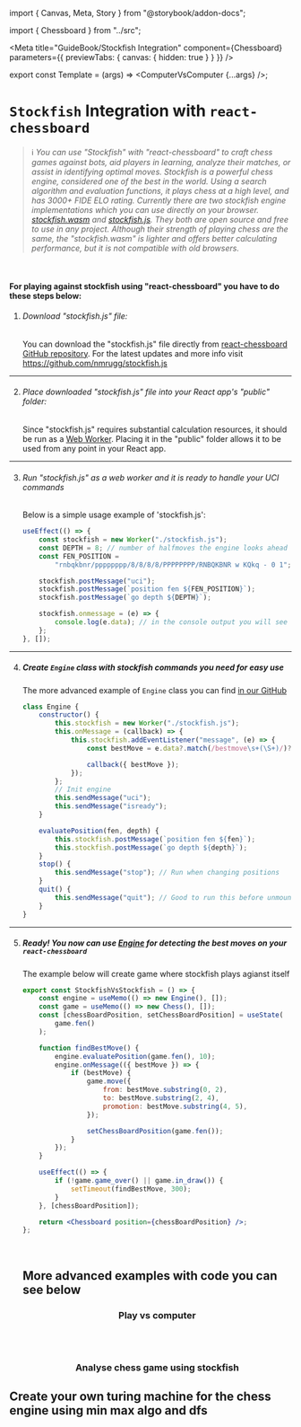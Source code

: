 import { Canvas, Meta, Story } from "@storybook/addon-docs";

import { Chessboard } from "../src";

<Meta
  title="GuideBook/Stockfish Integration"
  component={Chessboard}
  parameters={{ previewTabs: { canvas: { hidden: true } } }}
/>

export const Template = (args) => <ComputerVsComputer {...args} />;

# `Stockfish` Integration with `react-chessboard`

> ℹ️ _You can use "Stockfish" with "react-chessboard" to craft chess games against bots, aid players in learning, analyze their matches, or assist in identifying optimal moves.
> Stockfish is a powerful chess engine, considered one of the best in the world. Using a search algorithm and evaluation functions, it plays chess at a high level, and has 3000+ FIDE ELO rating.
> Currently there are two stockfish engine implementations which you can use directly on your browser. [stockfish.wasm](https://github.com/lichess-org/stockfish.wasm) and [stockfish.js](http://github.com/nmrugg/stockfish.js).
> They both are open source and free to use in any project. Although their strength of playing chess are the same, the "stockfish.wasm" is lighter and offers better calculating performance, but it is not compatible with old browsers._

<br />

#### For playing against stockfish using "react-chessboard" you have to do these steps below:

1. ###### Download "stockfish.js" file:

    You can download the "stockfish.js" file directly from [react-chessboard GitHub repository](https://github.com/Clariity/react-chessboard/blob/main/stories/stockfish/stockfish.js). For the latest updates and more info visit https://github.com/nmrugg/stockfish.js

---

2. ###### Place downloaded "stockfish.js" file into your React app's "public" folder:

    Since "stockfish.js" requires substantial calculation resources, it should be run as a [Web Worker](https://developer.mozilla.org/en-US/docs/Web/API/Web_Workers_API/Using_web_workers). Placing it in the "public" folder allows it to be used from any point in your React app.

---

3. ###### Run "stockfish.js" as a web worker and it is ready to handle your UCI commands

    Below is a simple usage example of 'stockfish.js':

    ```js
    useEffect(() => {
        const stockfish = new Worker("./stockfish.js");
        const DEPTH = 8; // number of halfmoves the engine looks ahead
        const FEN_POSITION =
            "rnbqkbnr/pppppppp/8/8/8/8/PPPPPPPP/RNBQKBNR w KQkq - 0 1";

        stockfish.postMessage("uci");
        stockfish.postMessage(`position fen ${FEN_POSITION}`);
        stockfish.postMessage(`go depth ${DEPTH}`);

        stockfish.onmessage = (e) => {
            console.log(e.data); // in the console output you will see `bestmove e2e4` message
        };
    }, []);
    ```

---

4. ##### Create `Engine` class with stockfish commands you need for easy use

    The more advanced example of `Engine` class you can find [in our GitHub](https://github.com/Clariity/react-chessboard/blob/main/stories/stockfish/engine.ts)

    ```js
    class Engine {
        constructor() {
            this.stockfish = new Worker("./stockfish.js");
            this.onMessage = (callback) => {
                this.stockfish.addEventListener("message", (e) => {
                    const bestMove = e.data?.match(/bestmove\s+(\S+)/)?.[1];

                    callback({ bestMove });
                });
            };
            // Init engine
            this.sendMessage("uci");
            this.sendMessage("isready");
        }

        evaluatePosition(fen, depth) {
            this.stockfish.postMessage(`position fen ${fen}`);
            this.stockfish.postMessage(`go depth ${depth}`);
        }
        stop() {
            this.sendMessage("stop"); // Run when changing positions
        }
        quit() {
            this.sendMessage("quit"); // Good to run this before unmounting.
        }
    }
    ```

---

5.  ##### Ready! You now can use [Engine](https://github.com/Clariity/react-chessboard/blob/main/stories/stockfish/engine.ts) for detecting the best moves on your `react-chessboard`

    The example below will create game where stockfish plays agianst itself

    ```jsx
    export const StockfishVsStockfish = () => {
        const engine = useMemo(() => new Engine(), []);
        const game = useMemo(() => new Chess(), []);
        const [chessBoardPosition, setChessBoardPosition] = useState(
            game.fen()
        );

        function findBestMove() {
            engine.evaluatePosition(game.fen(), 10);
            engine.onMessage(({ bestMove }) => {
                if (bestMove) {
                    game.move({
                        from: bestMove.substring(0, 2),
                        to: bestMove.substring(2, 4),
                        promotion: bestMove.substring(4, 5),
                    });

                    setChessBoardPosition(game.fen());
                }
            });
        }

        useEffect(() => {
            if (!game.game_over() || game.in_draw()) {
                setTimeout(findBestMove, 300);
            }
        }, [chessBoardPosition]);

        return <Chessboard position={chessBoardPosition} />;
    };
    ```

    <br />

    ## More advanced examples with code you can see below

    ### <center>Play vs computer</center>

    <Canvas>
      <Story id="example-chessboard--play-vs-computer" />
    </Canvas>

    <br /> <br />

    ### <center>Analyse chess game using stockfish</center>

    <Canvas>
      <Story id="example-chessboard--analysis-board" />
    </Canvas>

## Create your own turing machine for the chess engine using min max algo and dfs
